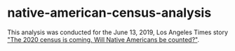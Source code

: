 # native-american-census-analysis

This analysis was conducted for the June 13, 2019, Los Angeles Times story ["The 2020 census is coming. Will Native Americans be counted?"](https://www.latimes.com/projects/la-na-census-native-americans-navajo-nation/).
